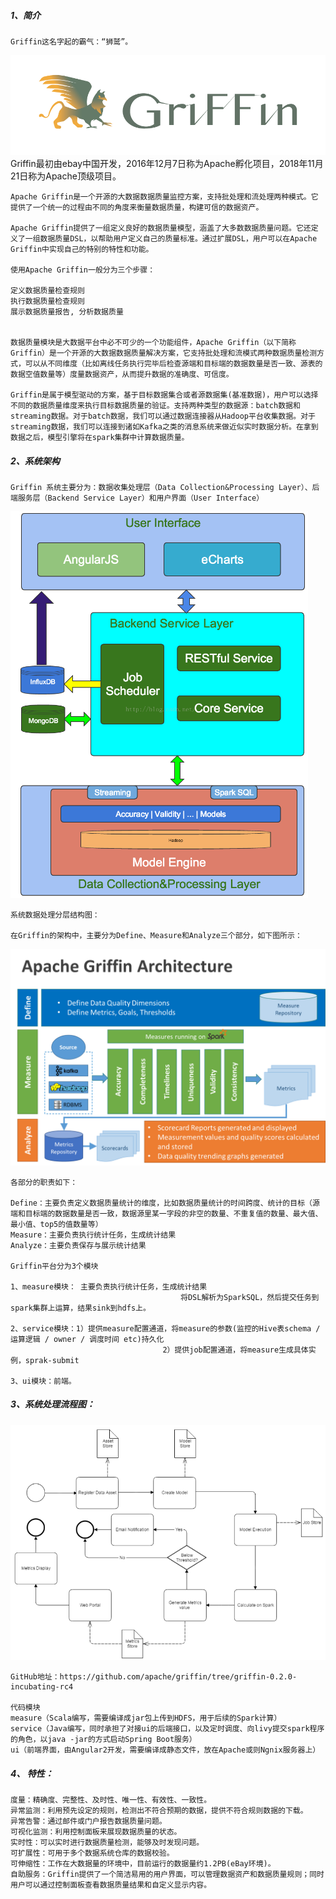 
##### 1、简介
    Griffin这名字起的霸气：“狮鹫”。
![简介](image/1.png)    
    Griffin最初由ebay中国开发，2016年12月7日称为Apache孵化项目，2018年11月21日称为Apache顶级项目。
    
    Apache Griffin是一个开源的大数据数据质量监控方案，支持批处理和流处理两种模式。它提供了一个统一的过程由不同的角度来衡量数据质量，构建可信的数据资产。
    
    Apache Griffin提供了一组定义良好的数据质量模型，涵盖了大多数数据质量问题。它还定义了一组数据质量DSL，以帮助用户定义自己的质量标准。通过扩展DSL，用户可以在Apache Griffin中实现自己的特别的特性和功能。
    
    使用Apache Griffin一般分为三个步骤：
    
    定义数据质量检查规则
    执行数据质量检查规则
    展示数据质量报告, 分析数据质量
    
    
    数据质量模块是大数据平台中必不可少的一个功能组件，Apache Griffin（以下简称Griffin）是一个开源的大数据数据质量解决方案，它支持批处理和流模式两种数据质量检测方式，可以从不同维度（比如离线任务执行完毕后检查源端和目标端的数据数量是否一致、源表的数据空值数量等）度量数据资产，从而提升数据的准确度、可信度。
    
    Griffin是属于模型驱动的方案，基于目标数据集合或者源数据集(基准数据)，用户可以选择不同的数据质量维度来执行目标数据质量的验证。支持两种类型的数据源：batch数据和streaming数据。对于batch数据，我们可以通过数据连接器从Hadoop平台收集数据。对于streaming数据，我们可以连接到诸如Kafka之类的消息系统来做近似实时数据分析。在拿到数据之后，模型引擎将在spark集群中计算数据质量。

##### 2、系统架构
    Griffin 系统主要分为：数据收集处理层（Data Collection&Processing Layer）、后端服务层（Backend Service Layer）和用户界面（User Interface）
![架构](image/2.jpg)   
    
    系统数据处理分层结构图：
    
    在Griffin的架构中，主要分为Define、Measure和Analyze三个部分，如下图所示：

![架构](image/3.png)
    
    各部分的职责如下：
    
    Define：主要负责定义数据质量统计的维度，比如数据质量统计的时间跨度、统计的目标（源端和目标端的数据数量是否一致，数据源里某一字段的非空的数量、不重复值的数量、最大值、最小值、top5的值数量等）
    Measure：主要负责执行统计任务，生成统计结果
    Analyze：主要负责保存与展示统计结果
    
    Griffin平台分为3个模块
    
    1、measure模块： 主要负责执行统计任务，生成统计结果
                                          将DSL解析为SparkSQL，然后提交任务到spark集群上运算，结果sink到hdfs上。
    
    2、service模块：1）提供measure配置通道，将measure的参数(监控的Hive表schema / 运算逻辑 / owner / 调度时间 etc)持久化
                                      2）提供job配置通道，将measure生成具体实例，sprak-submit
    
    3、ui模块：前端。

##### 3、系统处理流程图：
![流程图](image/4.jpg)
    
    GitHub地址：https://github.com/apache/griffin/tree/griffin-0.2.0-incubating-rc4
    
    代码模块
    measure（Scala编写，需要编译成jar包上传到HDFS，用于后续的Spark计算）
    service（Java编写，同时承担了对接ui的后端接口，以及定时调度、向livy提交spark程序的角色，以java -jar的方式启动Spring Boot服务）
    ui（前端界面，由Angular2开发，需要编译成静态文件，放在Apache或则Ngnix服务器上）
    
##### 4、 特性：
    度量：精确度、完整性、及时性、唯一性、有效性、一致性。
    异常监测：利用预先设定的规则，检测出不符合预期的数据，提供不符合规则数据的下载。
    异常告警：通过邮件或门户报告数据质量问题。
    可视化监测：利用控制面板来展现数据质量的状态。
    实时性：可以实时进行数据质量检测，能够及时发现问题。
    可扩展性：可用于多个数据系统仓库的数据校验。
    可伸缩性：工作在大数据量的环境中，目前运行的数据量约1.2PB(eBay环境)。
    自助服务：Griffin提供了一个简洁易用的用户界面，可以管理数据资产和数据质量规则；同时用户可以通过控制面板查看数据质量结果和自定义显示内容。
        
    
